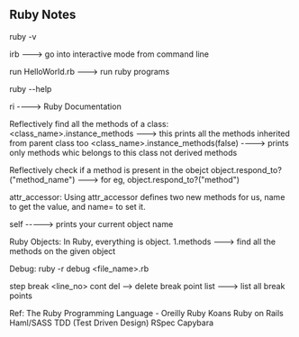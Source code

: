 Ruby Notes
-----------

ruby -v

irb    ---> go into interactive mode from command line

run HelloWorld.rb   ---> run ruby programs

ruby --help

ri ----> Ruby Documentation

Reflectively find all the methods of a class:
<class_name>.instance_methods    	---> this prints all the methods inherited from parent class too
<class_name>.instance_methods(false)   ----> prints only methods whic belongs to this class not derived methods

Reflectively check if a method is present in the obejct
object.respond_to?("method_name")    		---> for eg, object.respond_to?("method")

attr_accessor: Using attr_accessor defines two new methods for us, name to get the value, and name= to set it.

self     -----> prints your current object name

Ruby Objects: In Ruby, everything is object.
1.methods    ---> find all the methods on the given object


Debug:
ruby -r debug <file_name>.rb

step
break <line_no>
cont
del   --> delete break point
list    ---> list all break points


Ref:
The Ruby Programming Language - Oreilly
Ruby Koans
Ruby on Rails
Haml/SASS
TDD (Test Driven Design)
  RSpec
  Capybara